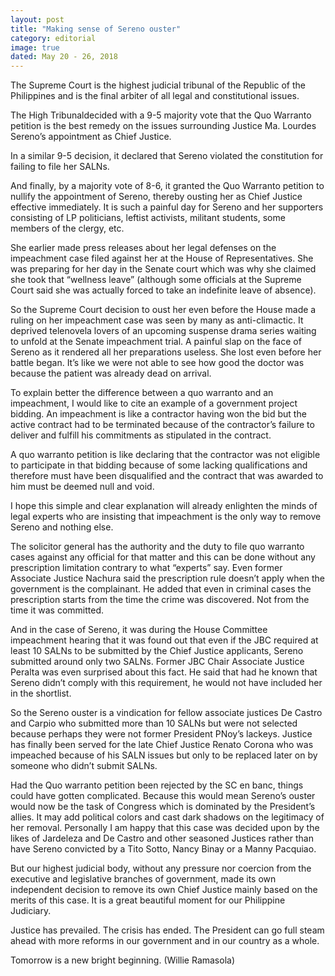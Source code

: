 ```yaml
---
layout: post
title: "Making sense of Sereno ouster"
category: editorial
image: true
dated: May 20 - 26, 2018
---
```


The Supreme Court is the highest judicial tribunal of the Republic of the Philippines and is the final arbiter of all legal and constitutional issues.

The High Tribunaldecided with a 9-5 majority vote that the Quo Warranto petition is the best remedy on the issues surrounding Justice Ma. Lourdes Sereno’s appointment as Chief Justice.

In a similar 9-5 decision, it declared that Sereno violated the constitution for failing to file her SALNs. 

And finally, by a majority vote of 8-6, it granted the Quo Warranto petition to nullify the appointment of Sereno, thereby ousting her as Chief Justice effective immediately.
It is such a painful day for Sereno and her supporters consisting of LP politicians, leftist activists, militant students, some members of the clergy, etc. 

She earlier made press releases about her legal defenses on the impeachment case filed against her at the House of Representatives. She was preparing for her day in the Senate court which was why she claimed she took that “wellness leave” (although some officials at the Supreme Court said she was actually forced to take an indefinite leave of absence).

So the Supreme Court decision to oust her even before the House made a ruling on her impeachment case was seen by many as anti-climactic. It deprived telenovela lovers of an upcoming suspense drama series waiting to unfold at the Senate impeachment trial. A painful slap on the face of Sereno as it rendered all her preparations useless. She lost even before her battle began. It’s like we were not able to see how good the doctor was because the patient was already dead on arrival.

To explain better the difference between a quo warranto and an impeachment, I would like to cite an example of a government project bidding. An impeachment is like a contractor having won the bid but the active contract had to be terminated because of the contractor’s failure to deliver and fulfill his commitments as stipulated in the contract. 

A quo warranto petition is like declaring that the contractor was not eligible to participate in that bidding because of some lacking qualifications and therefore must have been disqualified and the contract that was awarded to him must be deemed null and void.

I hope this simple and clear explanation will already enlighten the minds of legal experts who are insisting that impeachment is the only way to remove Sereno and nothing else.

The solicitor general has the authority and the duty to file quo warranto cases against any official for that matter and this can be done without any prescription limitation contrary to what “experts” say. Even former Associate Justice Nachura said the prescription rule doesn’t apply when the government is the complainant. He added that even in criminal cases the prescription starts from the time the crime was discovered. Not from the time it was committed.

And in the case of Sereno, it was during the House Committee impeachment hearing that it was found out that even if the JBC required at least 10 SALNs to be submitted by the Chief Justice applicants, Sereno submitted around only two SALNs. Former JBC Chair Associate Justice Peralta was even surprised about this fact. He said that had he known that Sereno didn’t comply with this requirement, he would not have included her in the shortlist.

So the Sereno ouster is a vindication for fellow associate justices De Castro and Carpio who submitted more than 10 SALNs but were not selected because perhaps they were not former President PNoy’s lackeys. Justice has finally been served for the late Chief Justice Renato Corona who was impeached because of his SALN issues but only to be replaced later on by someone who didn’t submit SALNs.

Had the Quo warranto petition been rejected by the SC en banc, things could have gotten complicated. Because this would mean Sereno’s ouster would now be the task of Congress which is dominated by the President’s allies. It may add political colors and cast dark shadows on the legitimacy of her removal. Personally I am happy that this case was decided upon by the likes of Jardeleza and De Castro and other seasoned Justices rather than have Sereno convicted by a Tito Sotto, Nancy Binay or a Manny Pacquiao.

But our highest judicial body, without any pressure nor coercion from the executive and legislative branches of government, made its own independent decision to remove its own Chief Justice mainly based on the merits of this case. It is a great beautiful moment for our Philippine Judiciary.

Justice has prevailed. The crisis has ended. The President can go full steam ahead with more reforms in our government and in our country as a whole.

Tomorrow is a new bright beginning. (Willie Ramasola)
